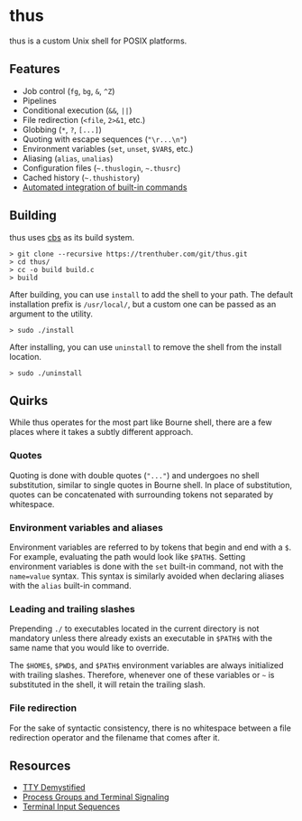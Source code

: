 # thus

thus is a custom Unix shell for POSIX platforms.

## Features

- Job control (`fg`, `bg`, `&`, `^Z`)
- Pipelines
- Conditional execution (`&&`, `||`)
- File redirection (`<file`, `2>&1`, etc.)
- Globbing (`*`, `?`, `[...]`)
- Quoting with escape sequences (`"\r...\n"`)
- Environment variables (`set`, `unset`, `$VAR$`, etc.)
- Aliasing (`alias`, `unalias`)
- Configuration files (`~.thuslogin`, `~.thusrc`)
- Cached history (`~.thushistory`)
- [Automated integration of built-in commands](src/builtins/README.md)

## Building

thus uses [cbs](https://trenthuber.com/code/cbs.git/) as its build system.

```console
> git clone --recursive https://trenthuber.com/git/thus.git
> cd thus/
> cc -o build build.c
> build
```

After building, you can use `install` to add the shell to your path. The default
installation prefix is `/usr/local/`, but a custom one can be passed as an
argument to the utility.

```console
> sudo ./install
```

After installing, you can use `uninstall` to remove the shell from the install
location.

```console
> sudo ./uninstall
```

## Quirks

While thus operates for the most part like Bourne shell, there are a few places
where it takes a subtly different approach.

### Quotes

Quoting is done with double quotes (`"..."`) and undergoes no shell
substitution, similar to single quotes in Bourne shell. In place of
substitution, quotes can be concatenated with surrounding tokens not separated
by whitespace.

### Environment variables and aliases

Environment variables are referred to by tokens that begin and end with a `$`.
For example, evaluating the path would look like `$PATH$`. Setting environment
variables is done with the `set` built-in command, not with the `name=value`
syntax. This syntax is similarly avoided when declaring aliases with the `alias`
built-in command.

### Leading and trailing slashes

Prepending `./` to executables located in the current directory is not mandatory
unless there already exists an executable in `$PATH$` with the same name that
you would like to override.

The `$HOME$`, `$PWD$`, and `$PATH$` environment variables are always initialized
with trailing slashes. Therefore, whenever one of these variables or `~` is
substituted in the shell, it will retain the trailing slash.

### File redirection

For the sake of syntactic consistency, there is no whitespace between a file
redirection operator and the filename that comes after it.

## Resources

- [TTY Demystified](http://www.linusakesson.net/programming/tty/)
- [Process Groups and Terminal Signaling](
https://cs162.org/static/readings/ic221_s16_lec17.html)
- [Terminal Input Sequences](
https://en.wikipedia.org/wiki/ANSI_escape_code#Terminal_input_sequences)
